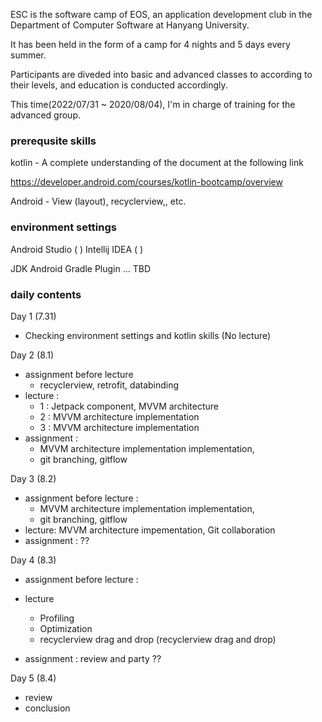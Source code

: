ESC is the software camp of EOS, an application development club in the Department of Computer Software at Hanyang University.

It has been held in the form of a camp for 4 nights and 5 days every summer.

Participants are diveded into basic and advanced classes to according to their levels, and education is conducted accordingly.

This time(2022/07/31 ~ 2020/08/04), I'm in charge of training for the advanced group. 

### prerequsite skills

kotlin  - A complete understanding of the document at the following link

https://developer.android.com/courses/kotlin-bootcamp/overview

Android - View (layout), recyclerview,, etc.

### environment settings 

Android Studio ( )
Intellij IDEA ( )

JDK
Android Gradle Plugin
...
TBD

### daily contents

Day 1 (7.31)

- Checking environment settings and kotlin skills (No lecture)

Day 2 (8.1)
- assignment before lecture 
    - recyclerview, retrofit, databinding
- lecture : 
    -  1 : Jetpack component, MVVM architecture 
    -  2 : MVVM architecture implementation 
    -  3 : MVVM architecture implementation 
- assignment : 
    - MVVM architecture implementation implementation, 
    - git branching, gitflow


Day 3 (8.2)
- assignment before lecture : 
    - MVVM architecture implementation implementation, 
    - git branching, gitflow
- lecture: MVVM architecture impementation, Git collaboration 
- assignment : ??

Day 4 (8.3)
- assignment before lecture : 
- lecture
    - Profiling 
    - Optimization
    - recyclerview drag and drop (recyclerview drag and drop)

- assignment : review and party ??

Day 5 (8.4)

- review 
- conclusion



